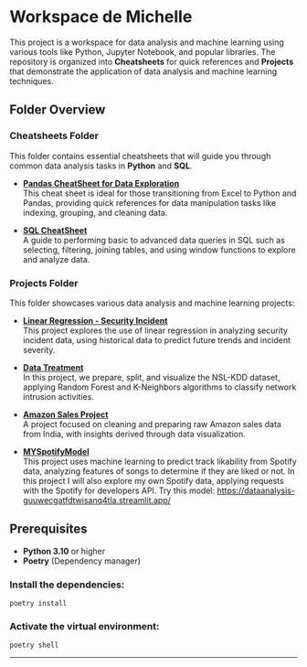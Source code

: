 
# Workspace de Michelle

This project is a workspace for data analysis and machine learning using various tools like Python, Jupyter Notebook, and popular libraries. The repository is organized into  **Cheatsheets**  for quick references and  **Projects**  that demonstrate the application of data analysis and machine learning techniques.


## Folder Overview

### Cheatsheets Folder

This folder contains essential cheatsheets that will guide you through common data analysis tasks in  **Python**  and  **SQL**.

-   **[Pandas CheatSheet for Data Exploration](https://github.com/michellemendezp/DataAnalysis/blob/main/Cheatsheets%20/CheatSheetPandas.ipynb)**  
    This cheat sheet is ideal for those transitioning from Excel to Python and Pandas, providing quick references for data manipulation tasks like indexing, grouping, and cleaning data.
    
-   **[SQL CheatSheet](https://github.com/michellemendezp/DataAnalysis/blob/main/Cheatsheets%20/MySQL_CheatSheet.md)**  
    A guide to performing basic to advanced data queries in SQL  such as selecting, filtering, joining tables, and using window functions to explore and analyze data.
    

### Projects Folder

This folder showcases various data analysis and machine learning projects:

-   **[Linear Regression - Security Incident](https://github.com/michellemendezp/DataAnalysis/blob/main/Projects_/LinearRegression-SecurityIncident.ipynb)**  
    This project explores the use of linear regression in analyzing security incident data, using historical data to predict future trends and incident severity.
    
    
-   **[Data Treatment](https://github.com/michellemendezp/DataAnalysis/blob/main/Projects_/NSL-KDD_Project.ipynb)**  
    In this project, we prepare, split, and visualize the NSL-KDD dataset, applying Random Forest and K-Neighbors algorithms to classify network intrusion activities.
    
-   **[Amazon Sales Project](https://github.com/michellemendezp/DataAnalysis/blob/main/Projects_/AmazonSales_Project.ipynb)**  
    A project focused on cleaning and preparing raw Amazon sales data from India, with insights derived through data visualization.
    
-   **[MYSpotifyModel](Projects_/MySpotifyDATAProject)**  
    This project uses machine learning to predict track likability from Spotify data, analyzing features of songs to determine if they are liked or not.
    In this project I will also explore my own Spotify data, applying requests with the Spotify for developers API.
    Try this model: https://dataanalysis-guuwecgatfdtwisanq4tla.streamlit.app/

## Prerequisites

-   **Python 3.10**  or higher
-   **Poetry**  (Dependency manager)

### Install the dependencies:


    poetry install 

### Activate the virtual environment:


    poetry shell 

----------
